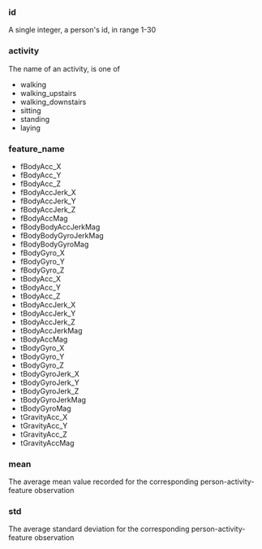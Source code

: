 ### id 

A single integer, a person's id, in range 1-30

### activity

The name of an activity, is one of

* walking
* walking_upstairs
* walking_downstairs
* sitting
* standing
* laying

### feature_name

* fBodyAcc_X
* fBodyAcc_Y
* fBodyAcc_Z
* fBodyAccJerk_X
* fBodyAccJerk_Y
* fBodyAccJerk_Z
* fBodyAccMag
* fBodyBodyAccJerkMag
* fBodyBodyGyroJerkMag
* fBodyBodyGyroMag
* fBodyGyro_X
* fBodyGyro_Y
* fBodyGyro_Z
* tBodyAcc_X
* tBodyAcc_Y
* tBodyAcc_Z
* tBodyAccJerk_X
* tBodyAccJerk_Y
* tBodyAccJerk_Z
* tBodyAccJerkMag
* tBodyAccMag
* tBodyGyro_X
* tBodyGyro_Y
* tBodyGyro_Z
* tBodyGyroJerk_X
* tBodyGyroJerk_Y
* tBodyGyroJerk_Z
* tBodyGyroJerkMag
* tBodyGyroMag
* tGravityAcc_X
* tGravityAcc_Y
* tGravityAcc_Z
* tGravityAccMag


### mean

The average mean value recorded for the corresponding person-activity-feature observation

### std

The average standard deviation for the corresponding person-activity-feature observation